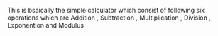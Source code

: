 This is bsaically the simple calculator which consist of following six operations which are Addition , Subtraction , Multiplication , Division , Exponention and Modulus 
